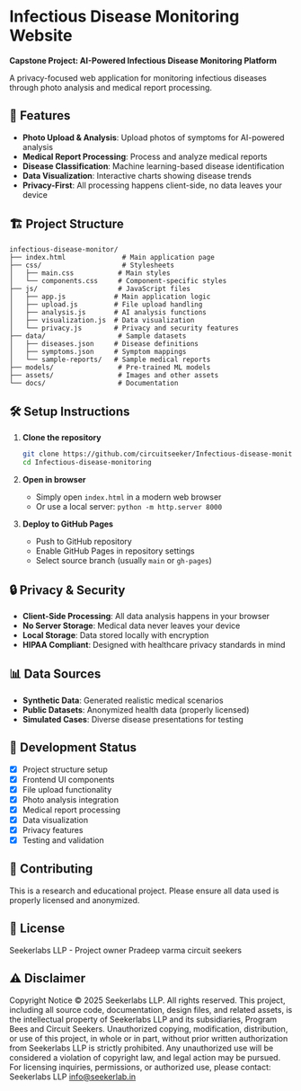 # Infectious Disease Monitoring Website

**Capstone Project: AI-Powered Infectious Disease Monitoring Platform**

A privacy-focused web application for monitoring infectious diseases through photo analysis and medical report processing.

## 🚀 Features

- **Photo Upload & Analysis**: Upload photos of symptoms for AI-powered analysis
- **Medical Report Processing**: Process and analyze medical reports
- **Disease Classification**: Machine learning-based disease identification
- **Data Visualization**: Interactive charts showing disease trends
- **Privacy-First**: All processing happens client-side, no data leaves your device

## 🏗️ Project Structure

```
infectious-disease-monitor/
├── index.html              # Main application page
├── css/                    # Stylesheets
│   ├── main.css           # Main styles
│   └── components.css     # Component-specific styles
├── js/                    # JavaScript files
│   ├── app.js            # Main application logic
│   ├── upload.js         # File upload handling
│   ├── analysis.js       # AI analysis functions
│   ├── visualization.js  # Data visualization
│   └── privacy.js        # Privacy and security features
├── data/                  # Sample datasets
│   ├── diseases.json     # Disease definitions
│   ├── symptoms.json     # Symptom mappings
│   └── sample-reports/   # Sample medical reports
├── models/                # Pre-trained ML models
├── assets/                # Images and other assets
└── docs/                  # Documentation
```

## 🛠️ Setup Instructions

1. **Clone the repository**
   ```bash
   git clone https://github.com/circuitseeker/Infectious-disease-monitoring.git
   cd Infectious-disease-monitoring
   ```

2. **Open in browser**
   - Simply open `index.html` in a modern web browser
   - Or use a local server: `python -m http.server 8000`

3. **Deploy to GitHub Pages**
   - Push to GitHub repository
   - Enable GitHub Pages in repository settings
   - Select source branch (usually `main` or `gh-pages`)

## 🔒 Privacy & Security

- **Client-Side Processing**: All data analysis happens in your browser
- **No Server Storage**: Medical data never leaves your device
- **Local Storage**: Data stored locally with encryption
- **HIPAA Compliant**: Designed with healthcare privacy standards in mind

## 📊 Data Sources

- **Synthetic Data**: Generated realistic medical scenarios
- **Public Datasets**: Anonymized health data (properly licensed)
- **Simulated Cases**: Diverse disease presentations for testing

## 🚧 Development Status

- [x] Project structure setup
- [x] Frontend UI components
- [x] File upload functionality
- [x] Photo analysis integration
- [x] Medical report processing
- [x] Data visualization
- [x] Privacy features
- [x] Testing and validation

## 🤝 Contributing

This is a research and educational project. Please ensure all data used is properly licensed and anonymized.

## 📝 License

Seekerlabs LLP - Project owner Pradeep varma circuit seekers

## ⚠️ Disclaimer

Copyright Notice
© 2025 Seekerlabs LLP. All rights reserved.
This project, including all source code, documentation, design files, and related assets, is the intellectual property of Seekerlabs LLP and its subsidiaries, Program Bees and Circuit Seekers.
Unauthorized copying, modification, distribution, or use of this project, in whole or in part, without prior written authorization from Seekerlabs LLP is strictly prohibited.
Any unauthorized use will be considered a violation of copyright law, and legal action may be pursued.
For licensing inquiries, permissions, or authorized use, please contact:
Seekerlabs LLP
info@seekerlab.in
